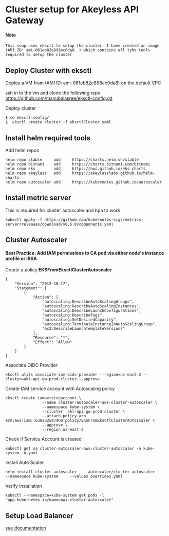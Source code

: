 

# Cluster setup for Akeyless API Gateway

#### Note

```
This seup uses eksctl to setup the cluster. I have created an image (AMI ID: ami-061eb82e898ec0da8. ) which contains all tyhe tools required to setup the cluster
```

## Deploy Cluster with eksctl

Deploy a VM from (AMI ID: ami-061eb82e898ec0da8) on the default VPC

ssh in to the vm and clone the following repo https://github.com/manubalasree/eksctl-config.git

Deploy cluster

```
$ cd eksctl-config/
$  eksctl create cluster -f eksctlCluster.yaml
```

## Install helm required tools

Add helm repos

```
helm repo stable     add     https://charts.helm.sh/stable             
helm repo bitnami    add     https://charts.bitnami.com/bitnami        
helm repo eks        add     https://aws.github.io/eks-charts          
helm repo akeyless   add     https://akeylesslabs.github.io/helm-charts
helm repo autoscaler add     https://kubernetes.github.io/autoscaler 
```

## Install metric server

This is required for cluster autoscaler and hpa to work

```
kubectl apply -f https://github.com/kubernetes-sigs/metrics-server/releases/download/v0.5.0/components.yaml
```

## Cluster Autoscaler

#### Best Practice: Add IAM permissions to CA pod via either node's instance profile or IRSA

Create a policy **EKSFromEksctlClusterAutoscaler**

```
{
    "Version": "2012-10-17",
    "Statement": [
        {
            "Action": [
                "autoscaling:DescribeAutoScalingGroups",
                "autoscaling:DescribeAutoScalingInstances",
                "autoscaling:DescribeLaunchConfigurations",
                "autoscaling:DescribeTags",
                "autoscaling:SetDesiredCapacity",
                "autoscaling:TerminateInstanceInAutoScalingGroup",
                "ec2:DescribeLaunchTemplateVersions"
            ],
            "Resource": "*",
            "Effect": "Allow"
        }
    ]
}
```

Associate OIDC Provider

```
eksctl utils associate-iam-oidc-provider --region=us-east-2 --cluster=akl-api-gw-prod-cluster --approve
```

Create IAM service account with Autoscaling policy

```
eksctl create iamserviceaccount \
                --name cluster-autoscaler-aws-cluster-autoscaler \
                --namespace kube-system \
                --cluster  akl-api-gw-prod-cluster \
                --attach-policy-arn arn:aws:iam::639232547460:policy/EKSFromEksctlClusterAutoscaler \
                --approve \
                --region us-east-2
```

Check if Service Account is created

```
kubectl get sa cluster-autoscaler-aws-cluster-autoscaler -n kube-system -o yaml
```

Install Auto Scaler

```
helm install cluster-autoscaler     autoscaler/cluster-autoscaler     --namespace kube-system     --values overrides.yaml
```

Verify Installation

```
kubectl --namespace=kube-system get pods -l "app.kubernetes.io/name=aws-cluster-autoscaler"
```

## Setup Load Balancer

[see documentation](eksalb/README.md)

